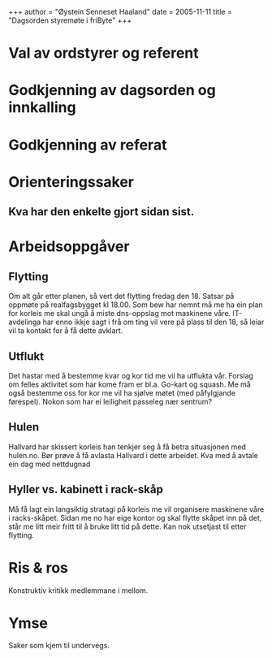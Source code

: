 +++
author = "Øystein Senneset Haaland"
date = 2005-11-11
title = "Dagsorden styremøte i friByte"
+++

# Val av ordstyrer og referent

# Godkjenning av dagsorden og innkalling

# Godkjenning av referat

# Orienteringssaker

## Kva har den enkelte gjort sidan sist.

# Arbeidsoppgåver

## Flytting

Om alt går etter planen, så vert det flytting fredag den 18. Satsar på
oppmøte på realfagsbygget kl 18.00. Som bew har nemnt må me ha ein plan
for korleis me skal ungå å miste dns-oppslag mot maskinene våre.
IT-avdelinga har enno ikkje sagt i frå om ting vil vere på plass til den
18, så leiar vil ta kontakt for å få dette avklart.

## Utflukt

Det hastar med å bestemme kvar og kor tid me vil ha utflukta vår.
Forslag om felles aktivitet som har kome fram er bl.a. Go-kart og
squash. Me må også bestemme oss for kor me vil ha sjølve møtet (med
påfylgjande førespel). Nokon som har ei leiligheit passeleg nær sentrum?

## Hulen

Hallvard har skissert korleis han tenkjer seg å få betra situasjonen med
hulen.no. Bør prøve å få avlasta Hallvard i dette arbeidet. Kva med å
avtale ein dag med nettdugnad

## Hyller vs. kabinett i rack-skåp

Må få lagt ein langsiktig stratagi på korleis me vil organisere
maskinene våre i racks-skåpet. Sidan me no har eige kontor og skal
flytte skåpet inn på det, står me litt meir fritt til å bruke litt tid
på dette. Kan nok utsetjast til etter flytting.

# Ris & ros

Konstruktiv kritikk medlemmane i mellom.

# Ymse

Saker som kjem til undervegs.
